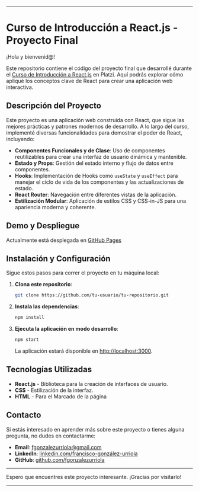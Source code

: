 
---

# Curso de Introducción a React.js - Proyecto Final

¡Hola y bienvenid@!

Este repositorio contiene el código del proyecto final que desarrollé durante el [Curso de Introducción a React.js](https://platzi.com/reactjs) en Platzi. Aquí podrás explorar cómo apliqué los conceptos clave de React para crear una aplicación web interactiva.

## Descripción del Proyecto

Este proyecto es una aplicación web construida con React, que sigue las mejores prácticas y patrones modernos de desarrollo. A lo largo del curso, implementé diversas funcionalidades para demostrar el poder de React, incluyendo:

- **Componentes Funcionales y de Clase**: Uso de componentes reutilizables para crear una interfaz de usuario dinámica y mantenible.
- **Estado y Props**: Gestión del estado interno y flujo de datos entre componentes.
- **Hooks**: Implementación de Hooks como `useState` y `useEffect` para manejar el ciclo de vida de los componentes y las actualizaciones de estado.
- **React Router**: Navegación entre diferentes vistas de la aplicación.
- **Estilización Modular**: Aplicación de estilos CSS y CSS-in-JS para una apariencia moderna y coherente.

## Demo y Despliegue

Actualmente está desplegada en [GitHub Pages](https://fgonzalezurriola.github.io/curso-react-intro/)

## Instalación y Configuración

Sigue estos pasos para correr el proyecto en tu máquina local:

1. **Clona este repositorio**:
   ```bash
   git clone https://github.com/tu-usuario/tu-repositorio.git
   ```

2. **Instala las dependencias**:
   ```bash
   npm install
   ```

3. **Ejecuta la aplicación en modo desarrollo**:
   ```bash
   npm start
   ```

   La aplicación estará disponible en [http://localhost:3000](http://localhost:3000).

## Tecnologías Utilizadas

- **React.js** - Biblioteca para la creación de interfaces de usuario.
- **CSS** - Estilización de la interfaz.
- **HTML** - Para el Marcado de la página

## Contacto

Si estás interesado en aprender más sobre este proyecto o tienes alguna pregunta, no dudes en contactarme:

- **Email**: fgonzalezurriola@gmail.com
- **LinkedIn**: [linkedin.com/francisco-gonzález-urriola](https://www.linkedin.com/in/francisco-gonz%C3%A1lez-urriola-75915b325/)
- **GitHub**: [github.com/fgonzalezurriola](https://github.com/fgonzalezurriola)

---

Espero que encuentres este proyecto interesante. ¡Gracias por visitarlo!

---
